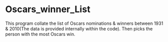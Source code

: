 # Oscars_winner_List
This program collate the list of Oscars nominations &amp; winners between 1931 &amp; 2010(The data is provided internally within the code). Then picks the person with the most Oscars win.

